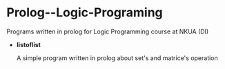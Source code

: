 # Prolog--Logic-Programing
Programs written in prolog for Logic Programming course at NKUA (DI)

* __listoflist__

   A simple program written in prolog about set's and matrice's operation



